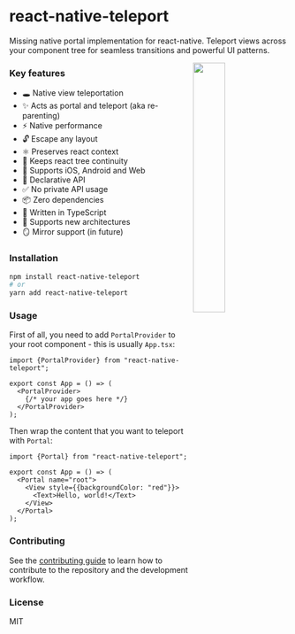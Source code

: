 # react-native-teleport

Missing native portal implementation for react-native. Teleport views across your component tree for seamless transitions and powerful UI patterns.

<div>
  <img align="right" width="34%" src="./gifs/demo.png?raw=true">
</div>

### Key features

- 🕳️ Native view teleportation
- ✨ Acts as portal and teleport (aka re-parenting)
- ⚡ Native performance
- 🔓 Escape any layout
- ⚛️ Preserves react context
- 🌲 Keeps react tree continuity
- 🚀 Supports iOS, Android and Web
- 📝 Declarative API
- ✅ No private API usage
- 📦 Zero dependencies
- 💪 Written in TypeScript
- 🧬 Supports new architectures
- 🪞 Mirror support (in future)

### Installation

```sh
npm install react-native-teleport
# or
yarn add react-native-teleport
```

### Usage

First of all, you need to add `PortalProvider` to your root component - this is usually `App.tsx`:

```tsx
import {PortalProvider} from "react-native-teleport";

export const App = () => (
  <PortalProvider>
    {/* your app goes here */}
  </PortalProvider>
);
```

Then wrap the content that you want to teleport with `Portal`:

```tsx
import {Portal} from "react-native-teleport";

export const App = () => (
  <Portal name="root">
    <View style={{backgroundColor: "red"}}>
      <Text>Hello, world!</Text>
    </View>
  </Portal>
);
```

### Contributing

See the [contributing guide](CONTRIBUTING.md) to learn how to contribute to the repository and the development workflow.

### License

MIT

